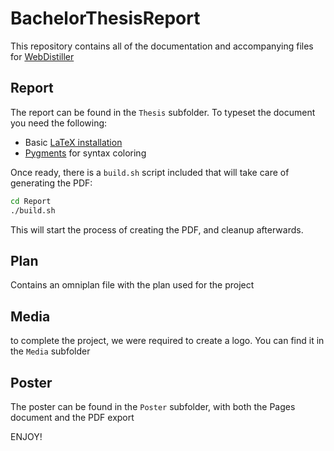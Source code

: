 # BachelorThesisReport

This repository contains all of the documentation and accompanying files for [WebDistiller](https://github.com/pennal/BachelorThesis)

## Report
The report can be found in the `Thesis` subfolder. To typeset the document you need the following:

 * Basic [LaTeX installation]('https://www.tug.org/texlive/')
 * [Pygments]('http://pygments.org') for syntax coloring

Once ready, there is a `build.sh` script included that will take care of generating the PDF:

```bash
cd Report
./build.sh
```

This will start the process of creating the PDF, and cleanup afterwards. 

## Plan
Contains an omniplan file with the plan used for the project

## Media

to complete the project, we were required to create a logo. You can find it in the `Media` subfolder

## Poster
The poster can be found in the `Poster` subfolder, with both the Pages document and the PDF export


ENJOY!
